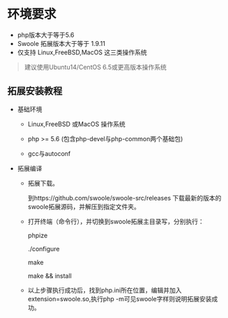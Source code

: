 # 环境要求

- php版本大于等于5.6
- Swoole 拓展版本大于等于 1.9.11
- 仅支持 Linux,FreeBSD,MacOS 这三类操作系统

> 建议使用Ubuntu14/CentOS 6.5或更高版本操作系统

## 拓展安装教程

- 基础环境

    - Linux,FreeBSD 或MacOS 操作系统

    - php >= 5.6 (包含php-devel与php-common两个基础包)

    - gcc与autoconf

- 拓展编译

    - 拓展下载。
    
        到https://github.com/swoole/swoole-src/releases 下载最新的版本的swoole拓展源码，并解压到指定文件夹。

    - 打开终端（命令行），并切换到swoole拓展主目录写，分别执行：

        phpize

        ./configure

        make

        make && install

    - 以上步骤执行成功后，找到php.ini所在位置，编辑并加入extension=swoole.so,执行php -m可见swoole字样则说明拓展安装成功。

<script>
    var _hmt = _hmt || [];
    (function() {
        var hm = document.createElement("script");
        hm.src = "https://hm.baidu.com/hm.js?4c8d895ff3b25bddb6fa4185c8651cc3";
        var s = document.getElementsByTagName("script")[0];
        s.parentNode.insertBefore(hm, s);
    })();
</script>   
<script>
(function(){
    var bp = document.createElement('script');
    var curProtocol = window.location.protocol.split(':')[0];
    if (curProtocol === 'https') {
        bp.src = 'https://zz.bdstatic.com/linksubmit/push.js';        
    }
    else {
        bp.src = 'http://push.zhanzhang.baidu.com/push.js';
    }
    var s = document.getElementsByTagName("script")[0];
    s.parentNode.insertBefore(bp, s);
})();
</script>

